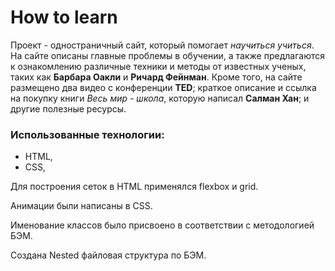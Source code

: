 # How to learn

Проект - одностраничный сайт, который помогает *научиться учиться*.  
На сайте описаны главные проблемы в обучении, а также предлагаются к ознакомлению различные техники и методы от известных ученых, таких как **Барбара Оакли** и **Ричард Фейнман**. Кроме того, на сайте размещено два видео с конференции **TED**; краткое описание и ссылка на покупку книги *Весь мир - школа*, которую написал **Салман Хан**; и другие полезные ресурсы.

### Использованные технологии:

* HTML,
* CSS,

Для построения сеток в HTML применялся flexbox и grid.  

Анимации были написаны в CSS.  

Именование классов было присвоено в соответствии с методологией БЭМ.  

Создана Nested файловая структура по БЭМ.